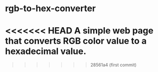 # rgb-to-hex-converter
<<<<<<< HEAD
A simple web page that converts RGB color value to a hexadecimal value.
=======
>>>>>>> 28561a4 (first commit)

